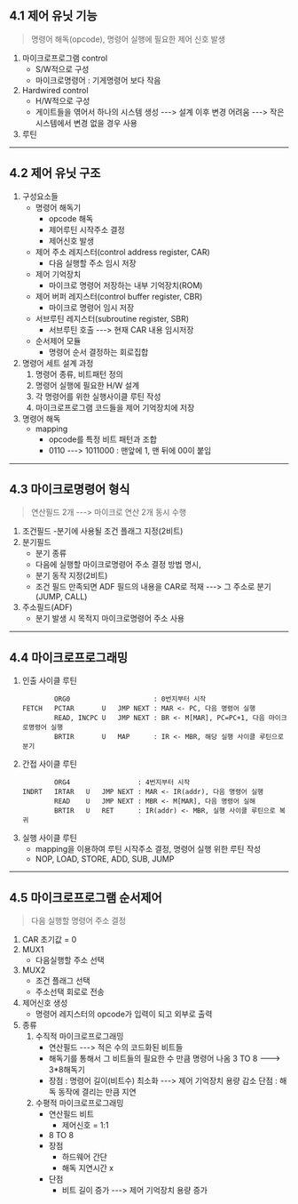 ## **4.1 제어 유닛 기능**
> 명령어 해독(opcode), 명령어 실행에 필요한 제어 신호 발생
1. 마이크로프로그램 control
    - S/W적으로 구성
    - 마이크로명령어 : 기게명령어 보다 작음
2. Hardwired control
    - H/W적으로 구성
    - 게이트들을 엮어서 하나의 시스템 생성 ---> 설계 이후 변경 어려움 ---> 작은 시스템에서 변경 없을 경우 사용
3. 루틴
---
## **4.2 제어 유닛 구조**
1. 구성요소들
    - 명령어 해독기
        - opcode 해독
        - 제어루틴 시작주소 결정
        - 제어신호 발생
    - 제어 주소 레지스터(control address register, CAR)
        - 다음 실행할 주소 임시 저장
    - 제어 기억장치
        - 마이크로 명령어 저장하는 내부 기억장치(ROM)
    - 제어 버퍼 레지스터(control buffer register, CBR)
        - 마이크로 명령어 임시 저장
    - 서브루틴 레지스터(subroutine register, SBR)
        - 서브루틴 호출 ---> 현재 CAR 내용 임시저장
    - 순서제어 모듈
        - 명령어 순서 결정하는 회로집합
2. 명령어 세트 설계 과정
    1) 명령어 종류, 비트패턴 정의
    2) 명령어 실행에 필요한 H/W 설계
    3) 각 명령어를 위한 실행사이클 루틴 작성
    4) 마이크로프로그램 코드들을 제어 기억장치에 저장
3. 명령어 해독
    - mapping
        - opcode를 특정 비트 패턴과 조합
        - 0110 ---> 1011000 : 맨앞에 1, 맨 뒤에 00이 붙임
---
## **4.3 마이크로명령어 형식**
> 연산필드 2개 ---> 마이크로 연산 2개 동시 수행
1. 조건필드
    -분기에 사용될 조건 플래그 지정(2비트)
2. 분기필드
    - 분기 종류
    - 다음에 실행할 마이크로명령어 주소 결정 방법 명시, 
    - 분기 동작 지정(2비트)
    - 조건 필드 만족되면 ADF 필드의 내용을 CAR로 적재 ---> 그 주소로 분기(JUMP, CALL)
3. 주소필드(ADF)
    - 분기 발생 시 목적지 마이크로명령어 주소 사용
---
## **4.4 마이크로프로그래밍**
1. 인출 사이클 루틴
    ```
            ORG0                     : 0번지부터 시작
    FETCH   PCTAR       U   JMP NEXT : MAR <- PC, 다음 명령어 실행
            READ, INCPC U   JMP NEXT : BR <- M[MAR], PC=PC+1, 다음 마이크로명령어 실행
            BRTIR       U   MAP      : IR <- MBR, 해당 실행 사이클 루틴으로 분기
    ```
2. 간접 사이클 루틴
    ```
            ORG4                 : 4번지부터 시작
    INDRT   IRTAR   U   JMP NEXT : MAR <- IR(addr), 다음 명령어 실행
            READ    U   JMP NEXT : MBR <- M[MAR], 다음 명령어 실해
            BRTIR   U   RET      : IR(addr) <- MBR, 실행 사이클 루틴으로 복귀
    ```
3. 실행 사이클 루틴
    - mapping을 이용하여 루틴 시작주소 결정, 명령어 실행 위한 루틴 작성
    - NOP, LOAD, STORE, ADD, SUB, JUMP
---
## **4.5 마이크로프로그램 순서제어**
> 다음 실행할 명령어 주소 결정
1. CAR 초기값 = 0
2. MUX1
    - 다음실행할 주소 선택
3. MUX2 
    - 조건 플래그 선택
    - 주소선택 회로로 전송
4. 제어신호 생성
    - 명령어 레지스터의 opcode가 입력이 되고 외부로 출력
5. 종류
    1. 수직적 마이크로프로그래밍
        - 연산필드 ---> 적은 수의 코드화된 비트들
        - 해독기를 통해서 그 비트들의 필요한 수 만큼 명령어 나옴
            3 TO 8 ---> 3*8해독기
        - 장점 : 명령어 길이(비트수) 최소화 ---> 제어 기억장치 용량 감소
          단점 : 해독 동작에 결리는 만큼 지연
    2. 수평적 마이크로프로그래밍
        - 연산필드 비트
            - 제어신호 = 1:1
        - 8 TO 8
        - 장점
            - 하드웨어 간단
            - 해독 지연시간 x
        - 단점
            - 비트 길이 증가 ---> 제어 기억장치 용량 증가
          